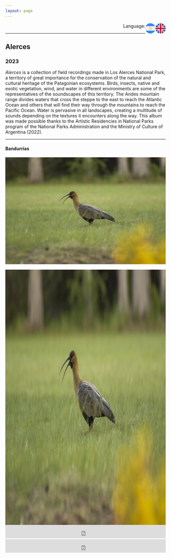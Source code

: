 ```yaml
---
layout: page
---
```


<p align="right">Language:
<a href="https://pepiamodeo.github.io/index.html">
<img alt="EN" src="../../img/united-kingdom.png" width="32" height="32" align="right">
</a>
<a href="https://pepiamodeo.github.io/es/index.html">
<img alt="ES" src="../../img/argentina.png" width="32" height="32" align="right">
</a>
</p>

****

## Alerces
### 2023

_Alerces_ is a collection of field recordings made in Los Alerces National Park, a territory of great importance for the conservation of the natural and cultural heritage of the Patagonian ecosystems. Birds, insects, native and exotic vegetation, wind, and water in different environments are some of the representatives of the soundscapes of this territory. The Andes mountain range divides waters that cross the steppe to the east to reach the Atlantic Ocean and others that will find their way through the mountains to reach the Pacific Ocean. Water is pervasive in all landscapes, creating a multitude of sounds depending on the textures it encounters along the way. This album was made possible thanks to the Artistic Residencies in National Parks program of the National Parks Administration and the Ministry of Culture of Argentina (2022).

****

#### Bandurrias

![bandurria](../../photo/_MG_9167.jpg)

<img alt="ES" src="../../photo/_MG_9167.jpg" width="800" height="800" align="right">

<iframe style="border: 0; width: 100%; height: 42px;" src="https://bandcamp.com/EmbeddedPlayer/album=469038166/size=small/bgcol=ffffff/linkcol=0687f5/track=2611238221/transparent=true/" seamless><a href="https://pepiamodeo.bandcamp.com/album/alerces">Alerces by Pepi Amodeo</a></iframe>



<iframe style="border: 0; width: 100%; height: 42px;" src="https://bandcamp.com/EmbeddedPlayer/album=469038166/size=small/bgcol=ffffff/linkcol=0687f5/track=1818603113/transparent=true/" seamless><a href="https://pepiamodeo.bandcamp.com/album/alerces">Alerces by Pepi Amodeo</a></iframe>
